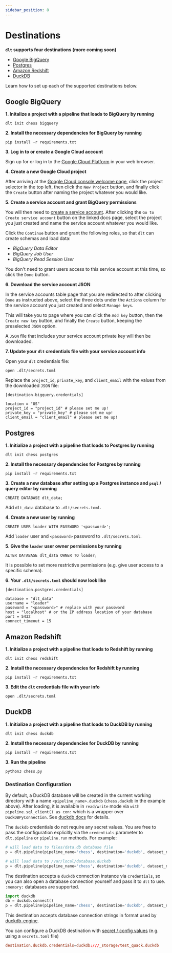 ```yaml
---
sidebar_position: 8
---
```


# Destinations

**`dlt` supports four destinations (more coming soon)**
- [Google BigQuery](./destinations#google-bigquery)
- [Postgres](./destinations#postgres)
- [Amazon Redshift](./destinations#amazon-redshift)
- [DuckDB](./destinations#duckdb)

Learn how to set up each of the supported destinations below.

## Google BigQuery

**1. Initalize a project with a pipeline that loads to BigQuery by running**
```
dlt init chess bigquery
```

**2. Install the necessary dependencies for BigQuery by running**
```
pip install -r requirements.txt
```

**3. Log in to or create a Google Cloud account**

Sign up for or log in to the [Google Cloud Platform](https://console.cloud.google.com/) in your web browser.

**4. Create a new Google Cloud project**

After arriving at the [Google Cloud console welcome page](https://console.cloud.google.com/welcome), click the
project selector in the top left, then click the `New Project` button, and finally click the `Create` button
after naming the project whatever you would like.

**5. Create a service account and grant BigQuery permissions**

You will then need to [create a service account](https://cloud.google.com/iam/docs/creating-managing-service-accounts#creating). After clicking the `Go to Create service account` button
on the linked docs page, select the project you just created and name the service account whatever you would like.

Click the `Continue` button and grant the following roles, so that `dlt` can create schemas and load data:
- *BigQuery Data Editor*
- *BigQuery Job User*
- *BigQuery Read Session User*

You don't need to grant users access to this service account at this time, so click the `Done` button.

**6. Download the service account JSON**

In the service accounts table page that you are redirected to after clicking `Done` as instructed above,
select the three dots under the `Actions` column for the service account you just created and
select `Manage keys`.

This will take you to page where you can click the `Add key` button, then the `Create new key` button,
and finally the `Create` button, keeping the preselected `JSON` option.

A `JSON` file that includes your service account private key will then be downloaded.

**7. Update your `dlt` credentials file with your service account info**

Open your `dlt` credentials file:
```
open .dlt/secrets.toml
```

Replace the `project_id`, `private_key`, and `client_email` with the values from the downloaded `JSON` file:
```
[destination.bigquery.credentials]

location = "US"
project_id = "project_id" # please set me up!
private_key = "private_key" # please set me up!
client_email = "client_email" # please set me up!
```

## Postgres

**1. Initialize a project with a pipeline that loads to Postgres by running**
```
dlt init chess postgres
```

**2. Install the necessary dependencies for Postgres by running**
```
pip install -r requirements.txt
```

**3. Create a new database after setting up a Postgres instance and `psql` / query editor by running**
```
CREATE DATABASE dlt_data;
```

Add `dlt_data` database to `.dlt/secrets.toml`.

**4. Create a new user by running**
```
CREATE USER loader WITH PASSWORD '<password>';
```

Add `loader` user and `<password>` password to `.dlt/secrets.toml`.

**5. Give the `loader` user owner permissions by running**
```
ALTER DATABASE dlt_data OWNER TO loader;
```

It is possible to set more restrictive permissions (e.g. give user access to a specific schema).

**6. Your `.dlt/secrets.toml` should now look like**
```
[destination.postgres.credentials]

database = "dlt_data"
username = "loader"
password = "<password>" # replace with your password
host = "localhost" # or the IP address location of your database
port = 5432
connect_timeout = 15
```

## Amazon Redshift

**1. Initialize a project with a pipeline that loads to Redshift by running**
```
dlt init chess redshift
```

**2. Install the necessary dependencies for Redshift by running**
```
pip install -r requirements.txt
```

**3. Edit the `dlt` credentials file with your info**
```
open .dlt/secrets.toml
```

## DuckDB

**1. Initialize a project with a pipeline that loads to DuckDB by running**
```
dlt init chess duckdb
```

**2. Install the necessary dependencies for DuckDB by running**
```
pip install -r requirements.txt
```

**3. Run the pipeline**
```
python3 chess.py
```

### Destination Configuration

By default, a DuckDB database will be created in the current working directory with a name `<pipeline_name>.duckdb` (`chess.duckdb` in the example above). After loading, it is available in `read/write` mode via `with pipeline.sql_client() as con:` which is a wrapper over `DuckDBPyConnection`. See [duckdb docs](https://duckdb.org/docs/api/python/overview#persistent-storage) for details.

The `duckdb` credentials do not require any secret values. You are free to pass the configuration explicitly via the `credentials` parameter to `dlt.pipeline` or `pipeline.run` methods. For example:
```python
# will load data to files/data.db database file
p = dlt.pipeline(pipeline_name='chess', destination='duckdb', dataset_name='chess_data', full_refresh=False, credentials="files/data.db")

# will load data to /var/local/database.duckdb
p = dlt.pipeline(pipeline_name='chess', destination='duckdb', dataset_name='chess_data', full_refresh=False, credentials="/var/local/database.duckdb")
```

The destination accepts a `duckdb` connection instance via `credentials`, so you can also open a database connection yourself and pass it to `dlt` to use. `:memory:` databases are supported.
```python
import duckdb
db = duckdb.connect()
p = dlt.pipeline(pipeline_name='chess', destination='duckdb', dataset_name='chess_data', full_refresh=False, credentials=db)
```

This destination accepts database connection strings in format used by [duckdb-engine](https://github.com/Mause/duckdb_engine#configuration).

You can configure a DuckDB destination with [secret / config values](./customization/credentials.md) (e.g. using a `secrets.toml` file)
```toml
destination.duckdb.credentials=duckdb:///_storage/test_quack.duckdb
```
